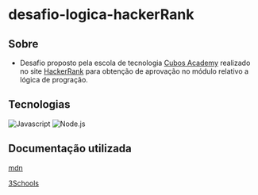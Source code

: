 # desafio-logica-hackerRank

## Sobre

- Desafio proposto pela escola de tecnologia [Cubos Academy](https://cubos.academy/) realizado no site [HackerRank](https://www.hackerrank.com/) para obtenção de aprovação no módulo relativo a lógica de progração.


## Tecnologias

![Javascript](https://img.shields.io/badge/JavaScript-323330?style=for-the-badge&logo=javascript&logoColor=F7DF1E)
![Node.js](https://img.shields.io/badge/Node%20js-339933?style=for-the-badge&logo=nodedotjs&logoColor=white)

## Documentação utilizada

[mdn](https://developer.mozilla.org/en-US/)

[3Schools](https://www.w3schools.com/)

